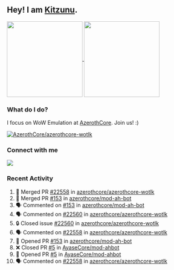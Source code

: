## Hey! I am [Kitzunu](https://Github.com/Kitzunu).

<!--
[![Kitzunu's Github stats](https://github-readme-stats.vercel.app/api?username=kitzunu&theme=github_dark&show_icons=true&number_format=long)](https://github.com/Kitzunu)

[![Kitzunu's Language stats](https://github-readme-stats.vercel.app/api/top-langs/?username=Kitzunu&layout=donut&theme=github_dark)](https://github.com/Kitzunu)
-->

<a href="https://github.com/Kitzunu">
  <img height=200 align="center" src="https://github-readme-stats.vercel.app/api?username=kitzunu&theme=github_dark&show_icons=true&number_format=long" />
</a>
<a href="https://github.com/Kitzunu">
  <img height=200 align="center" src="https://github-readme-stats.vercel.app/api/top-langs/?username=Kitzunu&layout=donut&theme=github_dark" />
</a>

### What do I do?

I focus on WoW Emulation at [AzerothCore](https://github.com/AzerothCore). Join us! :)

[![AzerothCore/azerothcore-wotlk](https://github-readme-stats.vercel.app/api/pin/?username=AzerothCore&repo=azerothcore-wotlk&theme=github_dark&show_owner=true)](https://github.com/azerothcore/azerothcore-wotlk)

### Connect with me
[![](https://img.shields.io/badge/AzerothCore%20Discord-Connect%20with%20me!-green)](https://discord.com/invite/gkt4y2x)

### Recent Activity

<!--START_SECTION:activity-->
1. 🎉 Merged PR [#22558](https://github.com/azerothcore/azerothcore-wotlk/pull/22558) in [azerothcore/azerothcore-wotlk](https://github.com/azerothcore/azerothcore-wotlk)
2. 🎉 Merged PR [#153](https://github.com/azerothcore/mod-ah-bot/pull/153) in [azerothcore/mod-ah-bot](https://github.com/azerothcore/mod-ah-bot)
3. 🗣 Commented on [#153](https://github.com/azerothcore/mod-ah-bot/pull/153#issuecomment-3123041852) in [azerothcore/mod-ah-bot](https://github.com/azerothcore/mod-ah-bot)
4. 🗣 Commented on [#22560](https://github.com/azerothcore/azerothcore-wotlk/issues/22560#issuecomment-3119954108) in [azerothcore/azerothcore-wotlk](https://github.com/azerothcore/azerothcore-wotlk)
5. 🔒 Closed issue [#22560](https://github.com/azerothcore/azerothcore-wotlk/issues/22560) in [azerothcore/azerothcore-wotlk](https://github.com/azerothcore/azerothcore-wotlk)
6. 🗣 Commented on [#22558](https://github.com/azerothcore/azerothcore-wotlk/pull/22558#issuecomment-3119042034) in [azerothcore/azerothcore-wotlk](https://github.com/azerothcore/azerothcore-wotlk)
7. 💪 Opened PR [#153](https://github.com/azerothcore/mod-ah-bot/pull/153) in [azerothcore/mod-ah-bot](https://github.com/azerothcore/mod-ah-bot)
8. ❌ Closed PR [#5](https://github.com/AyaseCore/mod-ahbot/pull/5) in [AyaseCore/mod-ahbot](https://github.com/AyaseCore/mod-ahbot)
9. 💪 Opened PR [#5](https://github.com/AyaseCore/mod-ahbot/pull/5) in [AyaseCore/mod-ahbot](https://github.com/AyaseCore/mod-ahbot)
10. 🗣 Commented on [#22558](https://github.com/azerothcore/azerothcore-wotlk/pull/22558#issuecomment-3118078816) in [azerothcore/azerothcore-wotlk](https://github.com/azerothcore/azerothcore-wotlk)
<!--END_SECTION:activity-->
